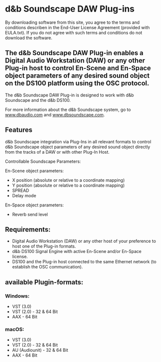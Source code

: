 # d&b Soundscape DAW Plug-ins

By downloading software from this site, you agree to the terms and conditions describen in the End-User License Agreement (provided with EULA.txt). If you do not agree with such terms and conditions do not download the software.

## The d&b Soundscape DAW Plug-in enables a Digital Audio Workstation (DAW) or any other Plug-in host to control En-Scene and En-Space object parameters of any desired sound object on the DS100 platform using the OSC protocol. 

The d&b Soundscape DAW Plug-in is designed to work with d&b Soundscape and the d&b DS100.

For more information about the d&b Soundscape system, go to www.dbaudio.com and www.dbsoundscape.com. 


## Features 

d&b Soundscape integration via Plug-Ins in all relevant formats
to control d&b Soundscape object parameters of any desired sound object 
directly from the tracks of a DAW or with other Plug-In Host. 

Controllable Soundscape Parameters: 

En-Scene object parameters: 
-	X position (absolute or relative to a coordinate mapping) 
-	Y position (absolute or relative to a coordinate mapping) 
-	SPREAD
-	Delay mode 

En-Space object parameters: 
-	Reverb send level 


## Requirements: 

-	Digital Audio Workstation (DAW) or any other host of your preference to host one of the Plug-in formats. 
-	d&b DS100 Signal Engine with active En-Scene and/or En-Space license. 
-	DS100 and the Plug-in host connected to the same Ethernet network (to establish the OSC communication). 


## available Plugin-formats: 

### Windows: 
-   VST (3.0)
- 	VST (2.0) - 32 & 64 Bit
- 	AAX - 64 Bit

### macOS: 
-   VST (3.0)
- 	VST (2.0) - 32 & 64 Bit
- 	AU (Audiounit) - 32 & 64 Bit
- 	AAX - 64 Bit
